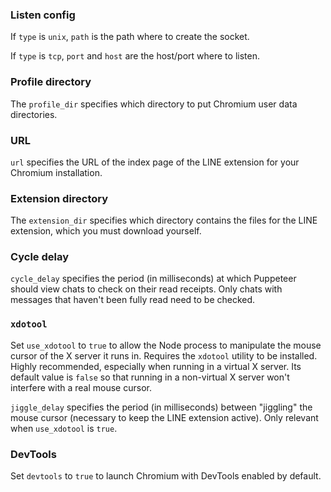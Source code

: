 ### Listen config
If `type` is `unix`, `path` is the path where to create the socket.

If `type` is `tcp`, `port` and `host` are the host/port where to listen.

### Profile directory
The `profile_dir` specifies which directory to put Chromium user data directories.

### URL
`url` specifies the URL of the index page of the LINE extension for your Chromium installation.

### Extension directory
The `extension_dir` specifies which directory contains the files for the LINE extension, which you must download yourself.

### Cycle delay
`cycle_delay` specifies the period (in milliseconds) at which Puppeteer should view chats to check on their read receipts. Only chats with messages that haven't been fully read need to be checked.

### `xdotool`
Set `use_xdotool` to `true` to allow the Node process to manipulate the mouse cursor of the X server it runs in. Requires the `xdotool` utility to be installed. Highly recommended, especially when running in a virtual X server. Its default value is `false` so that running in a non-virtual X server won't interfere with a real mouse cursor.

`jiggle_delay` specifies the period (in milliseconds) between "jiggling" the mouse cursor (necessary to keep the LINE extension active). Only relevant when `use_xdotool` is `true`.

### DevTools
Set `devtools` to `true` to launch Chromium with DevTools enabled by default.
